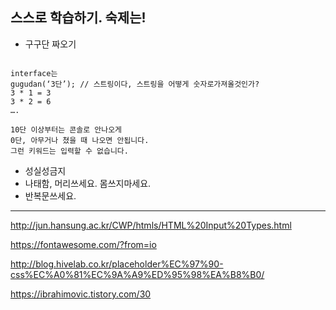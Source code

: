 ## 스스로 학습하기. 숙제는!

- 구구단 짜오기

```

interface는
gugudan(‘3단’); // 스트링이다, 스트링을 어떻게 숫자로가져올것인가?
3 * 1 = 3
3 * 2 = 6
….

10단 이상부터는 콘솔로 안나오게
0단, 아무거나 쳤을 때 나오면 안됩니다.
그런 키워드는 입력할 수 없습니다.

```

- 성실성금지
- 나태함, 머리쓰세요. 몸쓰지마세요.
- 반복문쓰세요.

---

http://jun.hansung.ac.kr/CWP/htmls/HTML%20Input%20Types.html

<!-- Font Awesome -->

https://fontawesome.com/?from=io

http://blog.hivelab.co.kr/placeholder%EC%97%90-css%EC%A0%81%EC%9A%A9%ED%95%98%EA%B8%B0/

https://ibrahimovic.tistory.com/30
